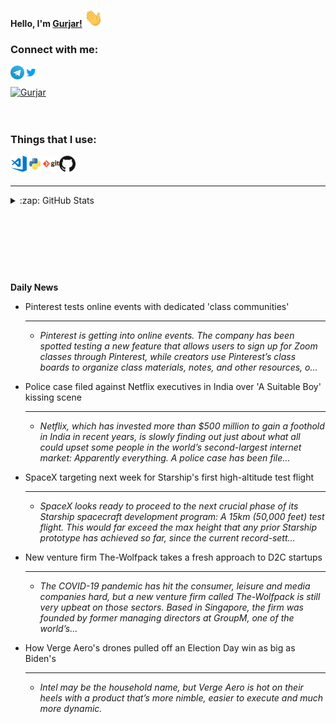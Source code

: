 #### Hello, I'm [Gurjar!](https://GurjarKing.github.io) <img src="https://raw.githubusercontent.com/ABSphreak/ABSphreak/master/gifs/Hi.gif" width="30px"></h2>


### Connect with me:

[<img align="left" alt="Gurjar | Telegram" width="22px" src="https://raw.githubusercontent.com/github/explore/80688e429a7d4ef2fca1e82350fe8e3517d3494d/topics/telegram/telegram.png" />][Telegram]
[<img align="left" alt="Gurjar | Twitter" width="22px" src="https://raw.githubusercontent.com/github/explore/80688e429a7d4ef2fca1e82350fe8e3517d3494d/topics/twitter/twitter.png" />][Twitter]
<br >
<br >
<a href="https://github.com/GurjarKing"><img src="https://komarev.com/ghpvc/?username=GurjarKing" alt="Gurjar" /></a> <br />
<br />
<br />
<!-- <br >

![](https://visitor-badge.glitch.me/badge?page_id=GurjarKing)

<br /> -->

### Things that I use:

[<img align="left" alt="Visual Studio Code" width="26px" src="https://raw.githubusercontent.com/github/explore/80688e429a7d4ef2fca1e82350fe8e3517d3494d/topics/visual-studio-code/visual-studio-code.png" />][VSCode]
[<img align="left" alt="Python" width="26px" src="https://raw.githubusercontent.com/github/explore/80688e429a7d4ef2fca1e82350fe8e3517d3494d/topics/python/python.png" />][Python]
[<img align="left" alt="Git" width="26px" src="https://raw.githubusercontent.com/github/explore/80688e429a7d4ef2fca1e82350fe8e3517d3494d/topics/git/git.png" />][Git]
[<img align="left" alt="GitHub" width="26px" src="https://raw.githubusercontent.com/github/explore/78df643247d429f6cc873026c0622819ad797942/topics/github/github.png" />][Github]

<br />
<br />

---
<details>
  <summary>:zap: GitHub Stats</summary>

<img align="left" alt="Gurjar's Github Stats" src="https://github-readme-stats.vercel.app/api?username=GurjarKing&show_icons=true&hide_border=true&count_private=true&include_all_commit=true&theme=algolia" />

</details>

<!-- ### 🔔 My latest tweet
<a href="https://twitter.com/Gurjar_King43" target="_blank">
	<img src="https://github.com/GurjarKing/GurjarKing/raw/master/tweet.png" width="70%" align="center" alt="Click to view on Twitter" title="My latest tweet, as an image"/>
</a> -->
<br>

<pre>

</pre>

<!-- **Quote of the hour:**

{qoth}

~ {qoth_author}
<pre>

</pre> -->
<br>
<pre>


</pre>
<strong>Daily News</strong>
  
  - Pinterest tests online events with dedicated 'class communities'
     <hr/>
     
      - *Pinterest is getting into online events. The company has been spotted testing a new feature that allows users to sign up for Zoom classes through Pinterest, while creators use Pinterest’s class boards to organize class materials, notes, and other resources, o…*
     
  - Police case filed against Netflix executives in India over 'A Suitable Boy' kissing scene
      <hr/>
      
      - *Netflix, which has invested more than $500 million to gain a foothold in India in recent years, is slowly finding out just about what all could upset some people in the world’s second-largest internet market: Apparently everything. A police case has been file…*
      
  - SpaceX targeting next week for Starship's first high-altitude test flight
      <hr/>
      
      - *SpaceX looks ready to proceed to the next crucial phase of its Starship spacecraft development program: A 15km (50,000 feet) test flight. This would far exceed the max height that any prior Starship prototype has achieved so far, since the current record-sett…*
      
  - New venture firm The-Wolfpack takes a fresh approach to D2C startups
      <hr/>
      
      - *The COVID-19 pandemic has hit the consumer, leisure and media companies hard, but a new venture firm called The-Wolfpack is still very upbeat on those sectors. Based in Singapore, the firm was founded by former managing directors at GroupM, one of the world’s…*
       
  - How Verge Aero's drones pulled off an Election Day win as big as Biden's
      <hr/>
       
       - *Intel may be the household name, but Verge Aero is hot on their heels with a product that’s more nimble, easier to execute and much more dynamic.*
      

<br />

[VSCode]: https://code.visualstudio.com/
[Python]: https://www.python.org/
[Git]: https://git-scm.com/
[Github]: https://github.com/
[Telegram]: https://t.me/Gurjar_King/
[Twitter]: https://twitter.com/Gurjar_King43/
